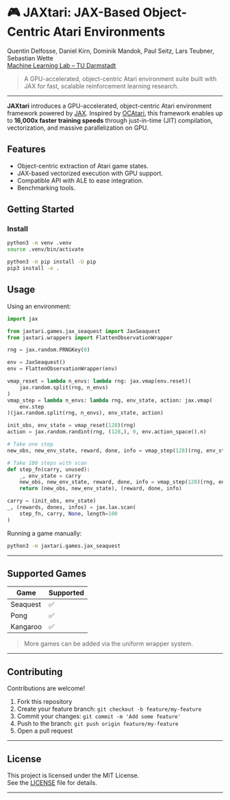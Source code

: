 # 🎮 JAXtari: JAX-Based Object-Centric Atari Environments

Quentin Delfosse, Daniel Kirn, Dominik Mandok, Paul Seitz, Lars Teubner, Sebastian Wette  
[Machine Learning Lab – TU Darmstadt](https://www.ml.informatik.tu-darmstadt.de/)

> A GPU-accelerated, object-centric Atari environment suite built with JAX for fast, scalable reinforcement learning research.

---

**JAXtari** introduces a GPU-accelerated, object-centric Atari environment framework powered by [JAX](https://github.com/google/jax). Inspired by [OCAtari](https://github.com/k4ntz/OC_Atari), this framework enables up to **16,000x faster training speeds** through just-in-time (JIT) compilation, vectorization, and massive parallelization on GPU.

<!-- --- -->

## Features
- Object-centric extraction of Atari game states.
- JAX-based vectorized execution with GPU support.
- Compatible API with ALE to ease integration.
- Benchmarking tools.

<!-- [**📘 JAXtari Documentation**] -->

## Getting Started

<!-- ### Prerequisites -->
### Install
```bash
python3 -m venv .venv
source .venv/bin/activate

python3 -m pip install -U pip
pip3 install -e .
```

## Usage

Using an environment:
```python
import jax

from jaxtari.games.jax_seaquest import JaxSeaquest
from jaxtari.wrappers import FlattenObservationWrapper

rng = jax.random.PRNGKey(0)

env = JaxSeaquest()
env = FlattenObservationWrapper(env)

vmap_reset = lambda n_envs: lambda rng: jax.vmap(env.reset)(
    jax.random.split(rng, n_envs)
)
vmap_step = lambda n_envs: lambda rng, env_state, action: jax.vmap(
    env.step
)(jax.random.split(rng, n_envs), env_state, action)

init_obs, env_state = vmap_reset(128)(rng)
action = jax.random.randint(rng, (128,), 0, env.action_space().n)

# Take one step
new_obs, new_env_state, reward, done, info = vmap_step(128)(rng, env_state, action)

# Take 100 steps with scan
def step_fn(carry, unused):
    _, env_state = carry
    new_obs, new_env_state, reward, done, info = vmap_step(128)(rng, env_state, action)
    return (new_obs, new_env_state), (reward, done, info)

carry = (init_obs, env_state)
_, (rewards, dones, infos) = jax.lax.scan(
    step_fn, carry, None, length=100
)
```


Running a game manually:
```bash
python3 -m jaxtari.games.jax_seaquest
```

---

## Supported Games

| Game      | Supported |
|-----------|-----------|
| Seaquest  | ✅        |
| Pong      | ✅        |
| Kangaroo  | ✅        |

> More games can be added via the uniform wrapper system.

---

## Contributing

Contributions are welcome!

1. Fork this repository  
2. Create your feature branch: `git checkout -b feature/my-feature`  
3. Commit your changes: `git commit -m 'Add some feature'`  
4. Push to the branch: `git push origin feature/my-feature`  
5. Open a pull request  

---

## License

This project is licensed under the MIT License.  
See the [LICENSE](LICENSE) file for details.

---
